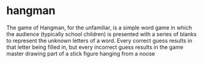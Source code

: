 # hangman
The game of Hangman, for the unfamiliar, is a simple word game in which the audience (typically school children) is presented with a series of blanks to represent the unknown letters of a word. Every correct guess results in that letter being filled in, but every incorrect guess results in the game master drawing part of a stick figure hanging from a noose
